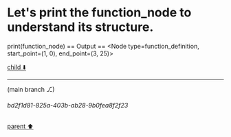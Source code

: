 # Let's print the function_node to understand its structure.
print(function_node)
== Output ==
<Node type=function_definition, start_point=(1, 0), end_point=(3, 25)>


[child ⬇️](#bd2f1d81-825a-403b-ab28-9b0fea8f2f23)

---

(main branch ⎇)
###### bd2f1d81-825a-403b-ab28-9b0fea8f2f23
[parent ⬆️](#8f3f576e-fb38-4b64-ad66-b92118c56e36)
